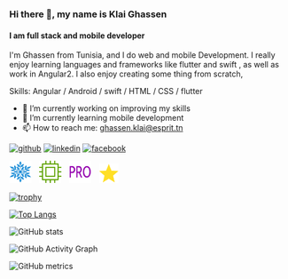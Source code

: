 ### Hi there 👋, my name is Klai Ghassen 
#### I am full stack and mobile developer 
I'm Ghassen from Tunisia, and I do web and mobile Development. I really enjoy learning languages and frameworks like flutter and swift , as well as work in Angular2. I also enjoy creating some thing from scratch,

Skills: Angular / Android / swift / HTML / CSS / flutter 

- 🔭 I’m currently working on improving my skills  
- 🌱 I’m currently learning mobile development 
- 📫 How to reach me: ghassen.klai@esprit.tn 


[<img src='https://cdn.jsdelivr.net/npm/simple-icons@3.0.1/icons/github.svg' alt='github' height='40'>](https://github.com/KlaiGhassen)  [<img src='https://cdn.jsdelivr.net/npm/simple-icons@3.0.1/icons/linkedin.svg' alt='linkedin' height='40'>](https://www.linkedin.com/in/ghassenklai/)  [<img src='https://cdn.jsdelivr.net/npm/simple-icons@3.0.1/icons/facebook.svg' alt='facebook' height='40'>](https://www.facebook.com/xXGAsToNX)  

<a href='https://archiveprogram.github.com/'><img src='https://raw.githubusercontent.com/acervenky/animated-github-badges/master/assets/acbadge.gif' width='40' height='40'></a> <a href='https://docs.github.com/en/developers'><img src='https://raw.githubusercontent.com/acervenky/animated-github-badges/master/assets/devbadge.gif' width='40' height='40'></a> <a href='https://github.com/pricing'><img src='https://raw.githubusercontent.com/acervenky/animated-github-badges/master/assets/pro.gif' width='40' height='40'></a> <a href='https://stars.github.com/'><img src='https://raw.githubusercontent.com/acervenky/animated-github-badges/master/assets/starbadge.gif' width='35' height='35'></a> 

[![trophy](https://github-profile-trophy.vercel.app/?username=KlaiGhassen)](https://github.com/ryo-ma/github-profile-trophy)

[![Top Langs](https://github-readme-stats.vercel.app/api/top-langs/?username=KlaiGhassen)](https://github.com/anuraghazra/github-readme-stats)

![GitHub stats](https://github-readme-stats.vercel.app/api?username=KlaiGhassen&show_icons=true&count_private=true)  

![GitHub Activity Graph](https://activity-graph.herokuapp.com/graph?username=KlaiGhassen)  

![GitHub metrics](https://metrics.lecoq.io/KlaiGhassen)  

